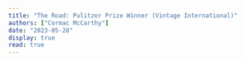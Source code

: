 ```yaml
---
title: "The Road: Pulitzer Prize Winner (Vintage International)"
authors: ["Cormac McCarthy"]
date: "2023-05-28"
display: true
read: true
---
```


